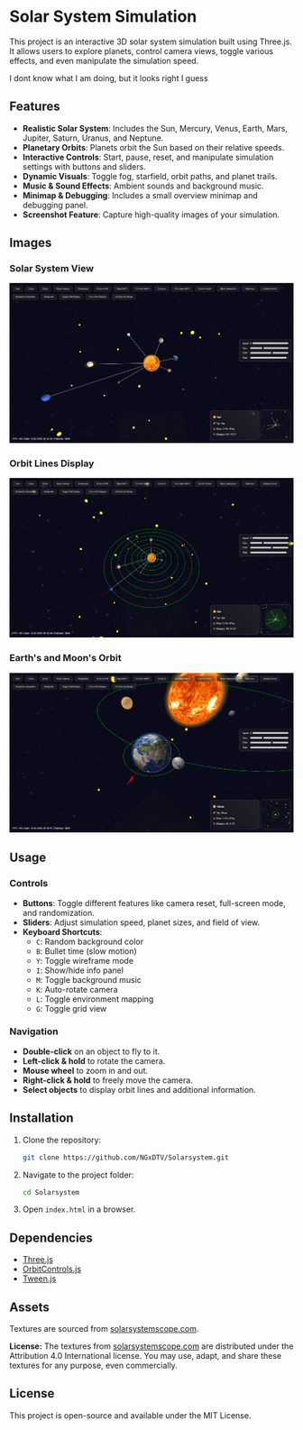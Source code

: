 # Solar System Simulation

This project is an interactive 3D solar system simulation built using Three.js. It allows users to explore planets, control camera views, toggle various effects, and even manipulate the simulation speed.

I dont know what I am doing, but it looks right I guess

## Features
- **Realistic Solar System**: Includes the Sun, Mercury, Venus, Earth, Mars, Jupiter, Saturn, Uranus, and Neptune.
- **Planetary Orbits**: Planets orbit the Sun based on their relative speeds.
- **Interactive Controls**: Start, pause, reset, and manipulate simulation settings with buttons and sliders.
- **Dynamic Visuals**: Toggle fog, starfield, orbit paths, and planet trails.
- **Music & Sound Effects**: Ambient sounds and background music.
- **Minimap & Debugging**: Includes a small overview minimap and debugging panel.
- **Screenshot Feature**: Capture high-quality images of your simulation.

## Images

### Solar System View
![Solar System](images/Readme/system.png)

### Orbit Lines Display
![Orbit Display](images/Readme/orbit_display_sun.png)

### Earth's and Moon's Orbit
![Earth-Moon Orbit](images/Readme/orbit_display_obj.png)

## Usage
### Controls
- **Buttons**: Toggle different features like camera reset, full-screen mode, and randomization.
- **Sliders**: Adjust simulation speed, planet sizes, and field of view.
- **Keyboard Shortcuts**:
  - `C`: Random background color
  - `B`: Bullet time (slow motion)
  - `Y`: Toggle wireframe mode
  - `I`: Show/hide info panel
  - `M`: Toggle background music
  - `K`: Auto-rotate camera
  - `L`: Toggle environment mapping
  - `G`: Toggle grid view

### Navigation
- **Double-click** on an object to fly to it.
- **Left-click & hold** to rotate the camera.
- **Mouse wheel** to zoom in and out.
- **Right-click & hold** to freely move the camera.
- **Select objects** to display orbit lines and additional information.

## Installation
1. Clone the repository:
   ```bash
   git clone https://github.com/NGxDTV/Solarsystem.git
   ```
2. Navigate to the project folder:
   ```bash
   cd Solarsystem
   ```
3. Open `index.html` in a browser.

## Dependencies
- [Three.js](https://threejs.org/)
- [OrbitControls.js](https://threejs.org/docs/#examples/en/controls/OrbitControls)
- [Tween.js](https://github.com/tweenjs/tween.js)

## Assets
Textures are sourced from [solarsystemscope.com](https://www.solarsystemscope.com/textures/).

**License:**
The textures from [solarsystemscope.com](https://www.solarsystemscope.com/textures/) are distributed under the Attribution 4.0 International license. You may use, adapt, and share these textures for any purpose, even commercially.

## License
This project is open-source and available under the MIT License.